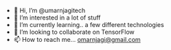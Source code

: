 - 👋 Hi, I’m @umarnjagitech
- 👀 I’m interested in a lot of stuff
- 🌱 I’m currently learning.. a few different technologies
- 💞️ I’m looking to collaborate on TensorFlow
- 📫 How to reach me... omarnjagi@gmail.com

<!---
omarndungo/omarndungo is a ✨ special ✨ repository because its `README.md` (this file) appears on your GitHub profile.
You can click the Preview link to take a look at your changes.
--->
